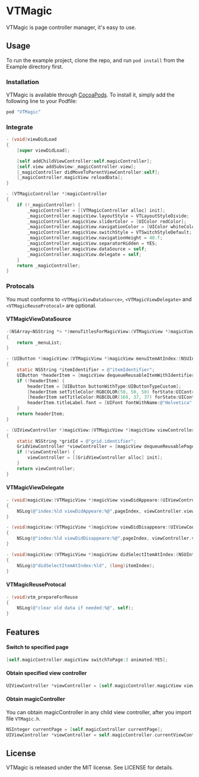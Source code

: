 # VTMagic
VTMagic is page controller manager, it's easy to use.

## Usage

To run the example project, clone the repo, and run `pod install` from the Example directory first.

### Installation

VTMagic is available through [CocoaPods](http://cocoapods.org). To install
it, simply add the following line to your Podfile:

```ruby
pod "VTMagic"
```

### Integrate

```objective-c
- (void)viewDidLoad
{
    [super viewDidLoad];

    [self addChildViewController:self.magicController];
    [self.view addSubview:_magicController.view];
    [_magicController didMoveToParentViewController:self];
    [_magicController.magicView reloadData];
}

- (VTMagicController *)magicController
{
    if (!_magicController) {
        _magicController = [[VTMagicController alloc] init];
        _magicController.magicView.layoutStyle = VTLayoutStyleDivide;
        _magicController.magicView.sliderColor = [UIColor redColor];
        _magicController.magicView.navigationColor = [UIColor whiteColor];
        _magicController.magicView.switchStyle = VTSwitchStyleDefault;
        _magicController.magicView.navigationHeight = 40.f;
        _magicController.magicView.separatorHidden = YES;
        _magicController.magicView.dataSource = self;
        _magicController.magicView.delegate = self;
    }
    return _magicController;
}
```

### Protocals

You must conforms to `<VTMagicViewDataSource>`, `<VTMagicViewDelegate>` and `<VTMagicReuseProtocal>` are optional.

####  VTMagicViewDataSource

```objective-c
-(NSArray<NSString *> *)menuTitlesForMagicView:(VTMagicView *)magicView
{
    return _menuList;
}

- (UIButton *)magicView:(VTMagicView *)magicView menuItemAtIndex:(NSUInteger)itemIndex
{
    static NSString *itemIdentifier = @"itemIdentifier";
    UIButton *headerItem = [magicView dequeueReusableItemWithIdentifier:itemIdentifier];
    if (!headerItem) {
        headerItem = [UIButton buttonWithType:UIButtonTypeCustom];
        [headerItem setTitleColor:RGBCOLOR(50, 50, 50) forState:UIControlStateNormal];
        [headerItem setTitleColor:RGBCOLOR(169, 37, 37) forState:UIControlStateSelected];
        headerItem.titleLabel.font = [UIFont fontWithName:@"Helvetica" size:16.f];
    }
    return headerItem;
}

- (UIViewController *)magicView:(VTMagicView *)magicView viewControllerAtPage:(NSUInteger)pageIndex
{
    static NSString *gridId = @"grid.identifier";
    GridViewController *viewController = [magicView dequeueReusablePageWithIdentifier:gridId];
    if (!viewController) {
        viewController = [[GridViewController alloc] init];
    }
    return viewController;
}
```

#### VTMagicViewDelegate

```objective-c
- (void)magicView:(VTMagicView *)magicView viewDidAppeare:(UIViewController *)viewController atPage:(NSUInteger)pageIndex
{
    NSLog(@"index:%ld viewDidAppeare:%@",pageIndex, viewController.view);
}

- (void)magicView:(VTMagicView *)magicView viewDidDisappeare:(UIViewController *)viewController atPage:(NSUInteger)pageIndex
{
    NSLog(@"index:%ld viewDidDisappeare:%@",pageIndex, viewController.view);
}

- (void)magicView:(VTMagicView *)magicView didSelectItemAtIndex:(NSUInteger)itemIndex
{
    NSLog(@"didSelectItemAtIndex:%ld", (long)itemIndex);
}
```

#### VTMagicReuseProtocal

```objective-c
- (void)vtm_prepareForReuse
{
    NSLog(@"clear old data if needed:%@", self);
}
```

## Features

#### Switch to specified page

```objective-c
[self.magicController.magicView switchToPage:3 animated:YES];
```

#### Obtain specified view controller

```objective-c
UIViewController *viewController = [self.magicController.magicView viewControllerAtPage:3];
```

#### Obtain magicController

You can obtain magicController in any child view controller, after you import file `VTMagic.h`.
```objective-c
NSInteger currentPage = [self.magicController currentPage];
UIViewController *viewController = self.magicController.currentViewController;
```

## License

VTMagic is released under the MIT license. See LICENSE for details.
